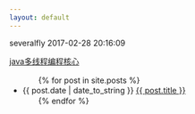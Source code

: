 ```yaml
---
layout: default
---
```

severalfly 2017-02-28 20:16:09

[java多线程编程核心](JavaThreadCore)

<ul>
　　{% for post in site.posts %}
　　　　<li>{{ post.date | date_to_string }} <a href="{{ site.baseurl }}{{ post.url }}">{{ post.title }}</a></li>
　　{% endfor %}
</ul>




